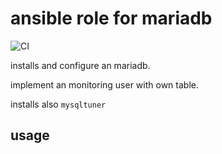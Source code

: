 # ansible role for mariadb

![CI](https://github.com/bodsch/ansible-mariadb/workflows/CI/badge.svg?branch=master)

installs and configure an mariadb.

implement an monitoring user with own table.

installs also `mysqltuner`


## usage

```



```
